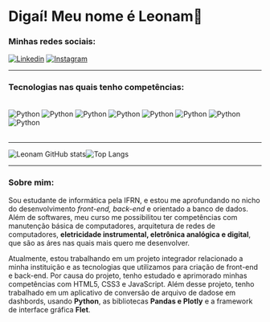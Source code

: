 # Digaí! Meu nome é Leonam👋

### Minhas redes sociais:
[![Linkedin](https://img.shields.io/badge/LinkedIn-0077B5?style=for-the-badge&logo=linkedin&logoColor=white)](www.linkedin.com/in/leonam-silva-b113082b6)
[![Instagram](https://img.shields.io/badge/Instagram-E4405F?style=for-the-badge&logo=instagram&logoColor=white)](https://www.instagram.com/leu_zac/)
<hr>

### Tecnologias nas quais tenho competências:


<div style='display: inline_block'><br/>
    <img align='center' alt='Python' src='https://img.shields.io/badge/Python-14354C?style=for-the-badge&logo=python&logoColor=white'>
    <img align='center' alt='Python' src='https://img.shields.io/badge/HTML5-E34F26?style=for-the-badge&logo=html5&logoColor=white'>
    <img align='center' alt='Python' src='https://img.shields.io/badge/CSS3-1572B6?style=for-the-badge&logo=css3&logoColor=white'>
    <img align='center' alt='Python' src='https://img.shields.io/badge/JavaScript-F7DF1E?style=for-the-badge&logo=javascript&logoColor=black'>
    <img align='center' alt='Python' src='https://img.shields.io/badge/Arduino_IDE-00979D?style=for-the-badge&logo=arduino&logoColor=white'>
    <img align='center' alt='Python' src='https://img.shields.io/badge/Tinkercad-1477D1.svg?style=for-the-badge&logo=Tinkercad&logoColor=white'>
    <img align='center' alt='Python' src='https://img.shields.io/badge/Inkscape-000000.svg?style=for-the-badge&logo=Inkscape&logoColor=white'>
    <img align='center' alt='Python' src='https://img.shields.io/badge/PostgreSQL-4169E1.svg?style=for-the-badge&logo=PostgreSQL&logoColor=white'>
</div><br>
<hr>

![Leonam GitHub stats](https://github-readme-stats.vercel.app/api?username=LeoS169&show_icons=true&theme=transparent)![Top Langs](https://github-readme-stats.vercel.app/api/top-langs/?username=LeoS169&hide_progress=false&layout=compact)
<hr>

### Sobre mim:
Sou estudante de informática pela IFRN, e estou me aprofundando no nicho do desenvolvimento *front-end, back-end*
e orientado a banco de dados. Além de softwares, meu curso me possibilitou ter competências com manutenção básica
de computadores, arquitetura de redes de computadores, **eletricidade instrumental, eletrônica analógica e digital**,
que são as áres nas quais mais quero me desenvolver.

Atualmente, estou trabalhando em um projeto integrador relacionado a minha instituição e as tecnologias que
utilizamos para criação de front-end e back-end. Por causa do projeto, tenho estudado e aprimorado minhas 
competências com HTML5, CSS3 e JavaScript. Além desse projeto, tenho trabalhado em um aplicativo de conversão de
arquivo de dadose em dashbords, usando **Python**, as bibliotecas **Pandas e Plotly** e a framework de interface gráfica **Flet**.

<!--
**LeoS169/LeoS169** is a ✨ _special_ ✨ repository because its `README.md` (this file) appears on your GitHub profile.

Here are some ideas to get you started:

- 🔭 I’m currently working on ...
- 🌱 I’m currently learning ...
- 👯 I’m looking to collaborate on ...
- 🤔 I’m looking for help with ...
- 💬 Ask me about ...
- 📫 How to reach me: ...
- 😄 Pronouns: ...
- ⚡ Fun fact: ...
-->
